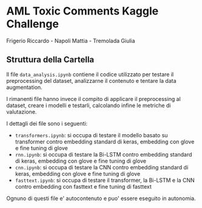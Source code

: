 # AML Toxic Comments Kaggle Challenge

Frigerio Riccardo - 
Napoli Mattia - 
Tremolada Giulia

## Struttura della Cartella

Il file `data_analysis.ipynb` contiene il codice utilizzato per testare il preprocessing del dataset, analizzarne il contenuto e tentare la data augmentation.

I rimanenti file hanno invece il compito di applicare il preprocessing al dataset, creare i modelli e testarli, calcolando infine le metriche di valutazione.

I dettagli dei file sono i seguenti:
* `transformers.ipynb`: si occupa di testare il modello basato su transformer contro embedding standard di keras, embedding con glove e fine tuning di glove
* `rnn.ipynb`: si occupa di testare la Bi-LSTM contro embedding standard di keras, embedding con glove e fine tuning di glove
* `cnn.ipynb`: si occupa di testare la CNN contro embedding standard di keras, embedding con glove e fine tuning di glove
* `fasttext.ipynb`: si occupa di testare il transformer, la Bi-LSTM e la CNN contro embedding con fasttext e fine tuning di fasttext

Ognuno di questi file e' autocontenuto e puo' essere eseguito in autonomia.
